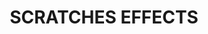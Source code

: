 ---
title: "SCRATCHES EFFECTS"
price: "TBA"
desc: "Bez opisa"
img_path: "/assets/img/A.MIG-2010.jpg"
brand: AMMO
available: true
special_offer: false
soon: false
cat: "Weathering"
subcat: ""
subsubcat: "wet-pigmenti"
---